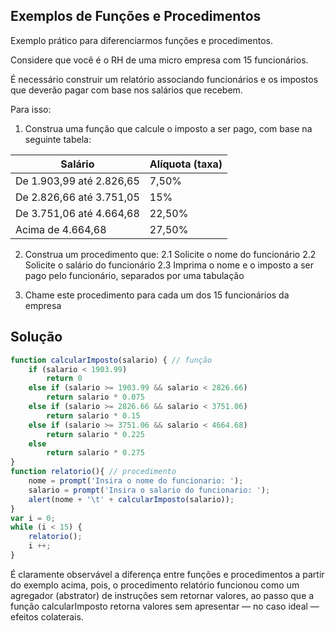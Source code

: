 ## Exemplos de Funções e Procedimentos

<div class="grid-50-50 footnotesize">

<div class="grid-element">

Exemplo prático para diferenciarmos funções e procedimentos.

Considere que você é o RH de uma micro empresa com 15 funcionários.

É necessário construir um relatório associando funcionários e os impostos que deverão pagar com base nos salários que recebem.

Para isso:

1. Construa uma função que calcule o imposto a ser pago, com base na seguinte tabela:


| Salário | Alíquota (taxa) |
| ------- | --------------- |
|De 1.903,99 até 2.826,65|7,50%|
|De 2.826,66 até 3.751,05|15%|
|De 3.751,06 até 4.664,68|22,50%|
|Acima de 4.664,68|27,50%|

2. Construa um procedimento que:
2.1 Solicite o nome do funcionário
2.2 Solicite o salário do funcionário
2.3 Imprima o nome e o imposto a ser pago pelo funcionário, separados por uma tabulação

3. Chame este procedimento para cada um dos 15 funcionários da empresa

</div>
<div class="grid-element">

<!-- _class: lead -->
## Solução

```javascript
function calcularImposto(salario) { // função
    if (salario < 1903.99)
        return 0
    else if (salario >= 1903.99 && salario < 2826.66)
        return salario * 0.075
    else if (salario >= 2826.66 && salario < 3751.06)
        return salario * 0.15
    else if (salario >= 3751.06 && salario < 4664.68)
        return salario * 0.225
    else
        return salario * 0.275
}
function relatorio(){ // procedimento 
    nome = prompt('Insira o nome do funcionario: ');
    salario = prompt('Insira o salario do funcionario: ');
    alert(nome + '\t' + calcularImposto(salario));
}
var i = 0;
while (i < 15) {
    relatorio();
    i ++;
}
```

É claramente observável a diferença entre funções e procedimentos a partir do exemplo acima, pois, o procedimento relatório funcionou como um agregador (abstrator) de instruções sem retornar valores, ao passo que a função calcularImposto retorna valores sem apresentar — no caso ideal — efeitos colaterais.

</div>

</div>
